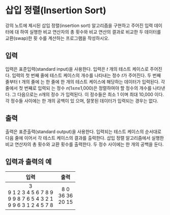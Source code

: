# 삽입 정렬(Insertion Sort)

강의 노트에 제시된 삽입 정렬(insertion sort) 알고리즘을 구현하고 주어진 입력 데이터에 대 하여 실행한 비교 연산자의 총 횟수와 비교 연산의 결과로 비교한 두 데이터를 교환(swap)한 횟 수를 계산하는 프로그램을 작성하시오.

## 입력

입력은 표준입력(standard input)을 사용한다. 입력은 𝑡 개의 테스트 케이스로 주어진다. 입력의 첫 번째 줄에 테스트 케이스의 개수를 나타내는 정수 𝑡가 주어진다. 두 번째 줄부터 t 개의 줄에 는 한 줄에 한 개의 테스트 케이스에 해당하는 데이터가 입력된다. 각 줄에서 첫 번째로 입력되 는 정수 𝑛(1≤𝑛≤1,000)은 정렬하여야 할 정수의 개수를 나타낸다. 그 다음으로는 𝑛개의 정수 가 입력된다. 이 정수들은 최소 1 이며 최대 10,000 이다. 각 정수들 사이에는 한 개의 공백이 있 으며, 잘못된 데이터가 입력되는 경우는 없다.

## 출력

출력은 표준출력(standard output)을 사용한다. 입력되는 테스트 케이스의 순서대로 다음 줄에 이어서 각 테스트 케이스의 결과를 출력한다. 삽입 정렬 알고리즘에서 실행한 비교 연산자의 총 횟수와 교환 횟수를 출력한다. 두 정수 사이에는 한 개의 공백을 둔다.

## 입력과 출력의 예

|                                      입력                                       |            출력             |
| :-----------------------------------------------------------------------------: | :-------------------------: |
| 3 <br/> 9 1 2 3 4 5 6 7 8 9 <br/> 9 9 8 7 6 5 4 3 2 1 <br/> 9 9 6 3 1 2 4 5 7 8 | 8 0 <br/> 36 36 <br/> 20 15 |
